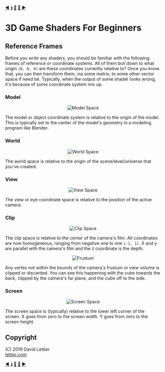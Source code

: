 [:arrow_backward:](running-the-demo.md)
[:arrow_double_up:](../README.md)
[:arrow_up_small:](#)
[:arrow_down_small:](#copyright)
[:arrow_forward:](glsl.md)

# 3D Game Shaders For Beginners

## Reference Frames

Before you write any shaders, you should be familiar with the following frames of reference or coordinate systems.
All of them boil down to what origin `(0, 0, 0)` are these coordinates currently relative to?
Once you know that, you can then transform them, via some matrix, to some other vector space if need be.
Typically, when the output of some shader looks wrong, it's because of some coordinate system mix up.

### Model

<p align="center">
<img src="https://i.imgur.com/8xptajU.gif" alt="Model Space" title="Model Space">
</p>

The model or object coordinate system is relative to the origin of the model.
This is typically set to the center of the model's geometry in a modeling program like Blender.

### World

<p align="center">
<img src="https://i.imgur.com/fHl4ohX.gif" alt="World Space" title="World Space">
</p>

The world space is relative to the origin of the scene/level/universe that you've created.

### View

<p align="center">
<img src="https://i.imgur.com/3b4SGGH.gif" alt="View Space" title="View Space">
</p>

The view or eye coordinate space is relative to the position of the active camera.

### Clip

<p align="center">
<img src="https://i.imgur.com/iSEWS9Y.png" alt="Clip Space" title="Clip Space">
</p>

The clip space is relative to the center of the camera's film.
All coordinates are now homogeneous, ranging from negative one to one `(-1, 1)`.
X and y are parallel with the camera's film and the z coordinate is the depth.

<p align="center">
<img src="https://i.imgur.com/MhgmOLv.gif" alt="Frustum" title="Frustum">
</p>

Any vertex not within the bounds of the camera's frustum or view volume is clipped or discarded.
You can see this happening with the cube towards the back, clipped by the camera's far plane, and the cube off to the side.

### Screen

<p align="center">
<img src="https://i.imgur.com/bHHrjOl.png" alt="Screen Space" title="Screen Space">
</p>

The screen space is (typically) relative to the lower left corner of the screen.
X goes from zero to the screen width.
Y goes from zero to the screen height.

## Copyright

(C) 2019 David Lettier
<br>
[lettier.com](https://www.lettier.com)

[:arrow_backward:](running-the-demo.md)
[:arrow_double_up:](../README.md)
[:arrow_up_small:](#)
[:arrow_down_small:](#copyright)
[:arrow_forward:](glsl.md)
